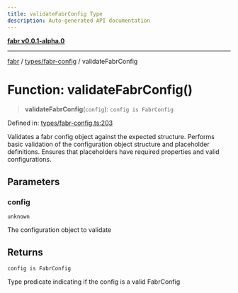 ```yaml
---
title: validateFabrConfig Type
description: Auto-generated API documentation
---
```


[**fabr v0.0.1-alpha.0**](../../../README.md)

***

[fabr](../../../README.md) / [types/fabr-config](../README.md) / validateFabrConfig

# Function: validateFabrConfig()

> **validateFabrConfig**(`config`): `config is FabrConfig`

Defined in: [types/fabr-config.ts:203](https://github.com/yashjawale/fabr/blob/main/src/types/fabr-config.ts#L203)

Validates a fabr config object against the expected structure.
Performs basic validation of the configuration object structure and placeholder definitions.
Ensures that placeholders have required properties and valid configurations.

## Parameters

### config

`unknown`

The configuration object to validate

## Returns

`config is FabrConfig`

Type predicate indicating if the config is a valid FabrConfig
